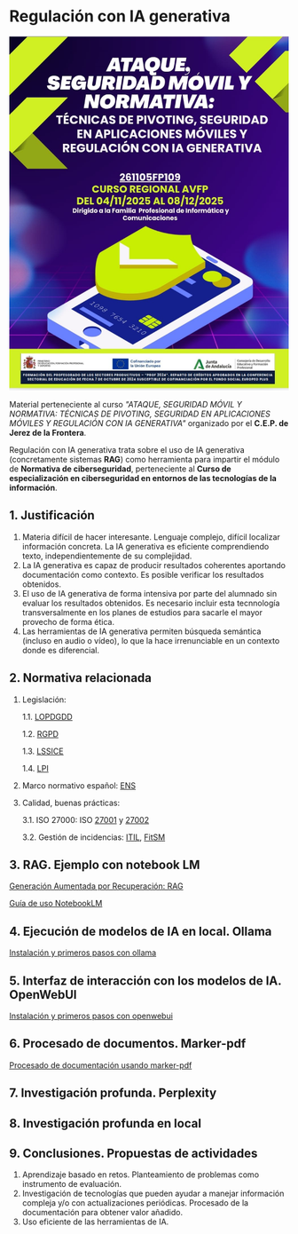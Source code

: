 # Regulación con IA generativa

<div align="center" width="500px"><img src="/img/cartel_curso.jpg"></div>

Material perteneciente al curso *"ATAQUE, SEGURIDAD MÓVIL Y NORMATIVA: TÉCNICAS DE PIVOTING, SEGURIDAD EN APLICACIONES MÓVILES Y REGULACIÓN CON IA GENERATIVA"* organizado por el **C.E.P. de Jerez de la Frontera**.

Regulación con IA generativa trata sobre el uso de IA generativa (concretamente sistemas **RAG**) como herramienta para impartir el módulo de **Normativa de ciberseguridad**, perteneciente al **Curso de especialización en ciberseguridad en entornos de las tecnologías de la
información**.

## 1. Justificación
1. Materia difícil de hacer interesante. Lenguaje complejo, difícil localizar información concreta. La IA generativa es eficiente comprendiendo texto, independientemente de su complejidad.
2. La IA generativa es capaz de producir resultados coherentes aportando documentación como contexto. Es posible verificar los resultados obtenidos.
3. El uso de IA generativa de forma intensiva por parte del alumnado sin evaluar los resultados obtenidos. Es necesario incluir esta tecnnología transversalmente en los planes de estudios para sacarle el mayor provecho de forma ética.
4. Las herramientas de IA generativa permiten búsqueda semántica (incluso en audio o vídeo), lo que la hace irrenunciable en un contexto donde es diferencial.

## 2. Normativa relacionada
1. Legislación:

    1.1. [LOPDGDD](normativa/BOE-A-2018-16673-consolidado.pdf)

    1.2. [RGPD](normativa/CELEX_32016R0679_ES_TXT.pdf)

    1.3. [LSSICE](normativa/BOE-A-2002-13758-consolidado.pdf)

    1.4. [LPI](normativa/BOE-A-1996-8930-consolidado.pdf)

2. Marco normativo español: [ENS](normativa/BOE-A-2022-7191-consolidado.pdf)

3. Calidad, buenas prácticas:

    3.1. ISO 27000: ISO [27001](normativa/Documento_Norma_UNE-EN_ISO-IEC_27001_MINTUR.pdf) y [27002](normativa\Documento_Norma_UNE-EN_ISO-IEC_27002_MINTUR.pdf)

    3.2. Gestión de incidencias: [ITIL](https://wiki.en.it-processmaps.com/index.php/Main_Page), [FitSM](https://www.fitsm.eu/downloads/)

    
## 3. RAG. Ejemplo con notebook LM

[Generación Aumentada por Recuperación: RAG](RAG/RAG.md)

[Guía de uso NotebookLM](RAG/Guia_NotebookLM.md)

## 4. Ejecución de modelos de IA en local. Ollama

[Instalación y primeros pasos con ollama](ollama/ollama.md)

## 5. Interfaz de interacción con los modelos de IA. OpenWebUl

[Instalación y primeros pasos con openwebui](openwebui/openwebui.md)

## 6. Procesado de documentos. Marker-pdf

[Procesado de documentación usando marker-pdf](markerpdf/markerpdf.md)

## 7. Investigación profunda. Perplexity

## 8. Investigación profunda en local

## 9. Conclusiones. Propuestas de actividades
1. Aprendizaje basado en retos. Planteamiento de problemas como instrumento de evaluación.
2. Investigación de tecnologías que pueden ayudar a manejar información compleja y/o con actualizaciones periódicas. Procesado de la documentación para obtener valor añadido.
3. Uso eficiente de las herramientas de IA.


